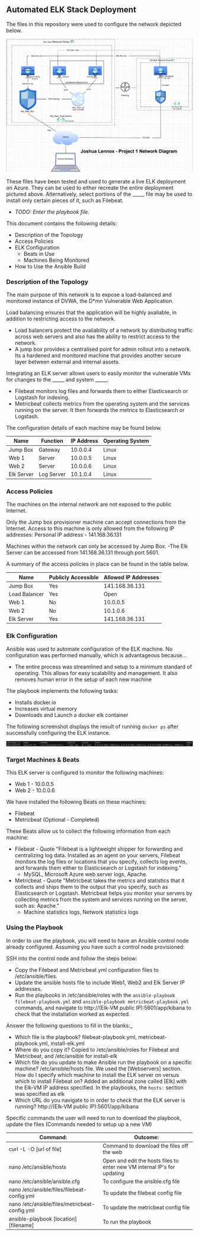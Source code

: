 ## Automated ELK Stack Deployment

The files in this repository were used to configure the network depicted below.

![alt text](https://github.com/JoshuaLennox/CybersecWeek13HW/blob/main/Images/Network_Diagram.png)

These files have been tested and used to generate a live ELK deployment on Azure. They can be used to either recreate the entire deployment pictured above. Alternatively, select portions of the _____ file may be used to install only certain pieces of it, such as Filebeat.

  - _TODO: Enter the playbook file._

This document contains the following details:
- Description of the Topology
- Access Policies
- ELK Configuration
  - Beats in Use
  - Machines Being Monitored
- How to Use the Ansible Build

### Description of the Topology

The main purpose of this network is to expose a load-balanced and monitored instance of DVWA, the D*mn Vulnerable Web Application.

Load balancing ensures that the application will be highly avaliable, in addition to restricting access to the network.
- Load balancers protect the avaliability of a network by distributing traffic across web servers and also has the ability to restrict access to the network.  
- A jump box provides a centralised point for admin rollout into a network. Its a hardened and monitored machine that provides another secure layer between external and internal assets.

Integrating an ELK server allows users to easily monitor the vulnerable VMs for changes to the _____ and system _____.
- Filebeat monitors log files and forwards them to either Elasticsearch or Logstash for indexing.
- Metricbeat collects metrics from the operating system and the services running on the server. It then forwards the metrics to Elasticsearch or Logstash.

The configuration details of each machine may be found below.

| Name       | Function   | IP Address | Operating System |
|------------|------------|------------|------------------|
| Jump Box   | Gateway    | 10.0.0.4   | Linux            |
| Web 1      | Server     | 10.0.0.5   | Linux            |
| Web 2      | Server     | 10.0.0.6   | Linux            |
| Elk Server | Log Server | 10.1.0.4   | Linux            |

### Access Policies

The machines on the internal network are not exposed to the public Internet. 

Only the Jump box provisioner machine can accept connections from the Internet. Access to this machine is only allowed from the following IP addresses: 
Personal IP address - 141.168.36.131

Machines within the network can only be accessed by Jump Box.
-The Elk Server can be accessed from 141.168.36.131 through port 5601.

A summary of the access policies in place can be found in the table below.

| Name          | Publicly Accessible | Allowed IP Addresses |
|---------------|---------------------|----------------------|
| Jump Box      | Yes                 | 141.168.36.131       |
| Load Balancer | Yes                 | Open                 |
| Web 1         | No                  | 10.0.0.5             |
| Web 2         | No                  | 10.1.0.6             |
| Elk Server    | Yes                 | 141.168.36.131       |

### Elk Configuration

Ansible was used to automate configuration of the ELK machine. No configuration was performed manually, which is advantageous because...
- The entire process was streamlined and setup to a minimum standard of operating. This allows for easy scalability and management. It also removes human error in the setup of each new machine

The playbook implements the following tasks:
- Installs docker.io
- Increases virtual memory
- Downloads and Launch a docker elk container

The following screenshot displays the result of running `docker ps` after successfully configuring the ELK instance.

![alt text](https://github.com/JoshuaLennox/CybersecWeek13HW/blob/main/Images/dockerpsoutput.png?raw=true)

### Target Machines & Beats
This ELK server is configured to monitor the following machines:
- Web 1 - 10.0.0.5
- Web 2 - 10.0.0.6

We have installed the following Beats on these machines:
- Filebeat
- Metricbeat (Optional - Completed)

These Beats allow us to collect the following information from each machine:
- Filebeat - Quote "Filebeat is a lightweight shipper for forwarding and centralizing log data. Installed as an agent on your servers, Filebeat monitors the log files or locations that you specify, collects log events, and forwards them either to Elasticsearch or Logstash for indexing."
   - MySQL, Microsoft Azure web server logs, Apache.
- Metricbeat - Quote "Metricbeat takes the metrics and statistics that it collects and ships them to the output that you specify, such as Elasticsearch or Logstash. Metricbeat helps you monitor your servers by collecting metrics from the system and services running on the server, such as: Apache."
   - Machine statistics logs, Network statistics logs

### Using the Playbook
In order to use the playbook, you will need to have an Ansible control node already configured. Assuming you have such a control node provisioned: 

SSH into the control node and follow the steps below:
- Copy the Filebeat and Metricbeat yml configuration files to /etc/ansible/files.
- Update the ansible hosts file to include Web1, Web2 and Elk Server IP addresses.
- Run the playbooks in /etc/ansible/roles with the `ansible-playbook filebeat-playbook.yml` and `ansible-playbook metricbeat-playbook.yml` commands, and navigate to http://(Elk-VM public IP):5601/app/kibana to check that the installation worked as expected.

Answer the following questions to fill in the blanks:_
- Which file is the playbook? filebeat-playbook.yml, metricbeat-playbook.yml, install-elk.yml 
- Where do you copy it? Copied to /etc/ansible/roles for Filebeat and Metricbeat, and /etc/ansible for install-elk
- Which file do you update to make Ansible run the playbook on a specific machine? /etc/ansible/hosts file. We used the [Webservers] section. How do I specify which machine to install the ELK server on versus which to install Filebeat on? Added an additional zone called [Elk] with the Elk-VM IP address specified. In the playbooks, the `hosts:` section was specified as elk
- Which URL do you navigate to in order to check that the ELK server is running? http://(Elk-VM public IP):5601/app/kibana
 
Specific commands the user will need to run to download the playbook, update the files (Commands needed to setup up a new VM)

| Command:                                      | Outcome:                                                                 |
|-----------------------------------------------|--------------------------------------------------------------------------|
| curl -L -O [url of file]                      | Command to download the files off the web                                |
| nano /etc/ansible/hosts                       | Open and edit the hosts files to enter new VM internal IP's for updating |
| nano /etc/ansible/ansible.cfg                 | To configure the ansible.cfg file                                        |
| nano /etc/ansible/files/filebeat-config.yml   | To update the filebeat config file                                       |
| nano /etc/ansible/files/metricbeat-config.yml | To update the metricbeat config file                                     |
| ansible-playbook [location][filename]         | To run the playbook                                                      |
